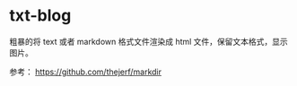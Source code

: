# txt-blog
粗暴的将 text 或者 markdown 格式文件渲染成 html 文件，保留文本格式，显示图片。

参考： https://github.com/thejerf/markdir
